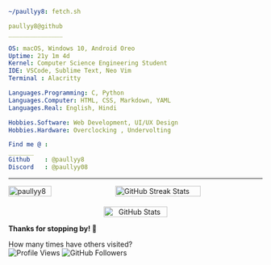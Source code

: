 ```yaml
~/paullyy8: fetch.sh
```

```yaml
paullyy8@github
_______________

OS: macOS, Windows 10, Android Oreo
Uptime: 21y 1m 4d   
Kernel: Computer Science Engineering Student  
IDE: VSCode, Sublime Text, Neo Vim
Terminal : Alacritty

Languages.Programming: C, Python  
Languages.Computer: HTML, CSS, Markdown, YAML  
Languages.Real: English, Hindi

Hobbies.Software: Web Development, UI/UX Design  
Hobbies.Hardware: Overclocking , Undervolting

Find me @ : 
_______
Github    : @paullyy8
Discord   : @paullyy08

```
---
<div style="display: flex; flex-direction: row; justify-content: space-between;">
  <!-- Most Used Languages -->
  <img src="https://github-readme-stats.vercel.app/api/top-langs?username=paullyy8&show_icons=true&locale=en&layout=compact&bg_color=0d1117&text_color=c9d1d9&title_color=58a6ff&icon_color=58a6ff&hide_border=true&border_radius=20" style="width: 41%;" alt="paullyy8" />

  <!-- GitHub Streak Stats -->
  <img src="https://github-readme-streak-stats.herokuapp.com/?user=paullyy8&theme=dark&hide_border=true&background=0d1117&ring=58a6ff&fire=58a6ff&currStreakLabel=c9d1d9&border_radius=20" style="width: 58%;" alt="GitHub Streak Stats"/>
</div>

<!-- Profile Stats -->
<div style="display: flex; justify-content: center; align-items: center; flex-direction: column; width: 100%; text-align: center; margin-top: 20px;">
  <img 
    src="https://github-readme-stats.vercel.app/api?username=paullyy8&theme=dark&show_icons=true&hide_border=true&include_all_commits=true&count_private=true&rank_icon=percentile&hide=issues,contribs&show_icons=true&bg_color=0d1117&text_color=c9d1d9&title_color=58a6ff&icon_color=58a6ff" 
    alt="GitHub Stats" 
    style="width: 50%; max-width: 800px;" 
  />
</div>

**Thanks for stopping by! 👋**

How many times have others visited?
\
![Profile Views](https://komarev.com/ghpvc/?username=paullyy8&style=for-the-badge&label=%20👀Visits%20) ![GitHub Followers](https://img.shields.io/github/followers/paullyy8?style=for-the-badge&logo=github
)
